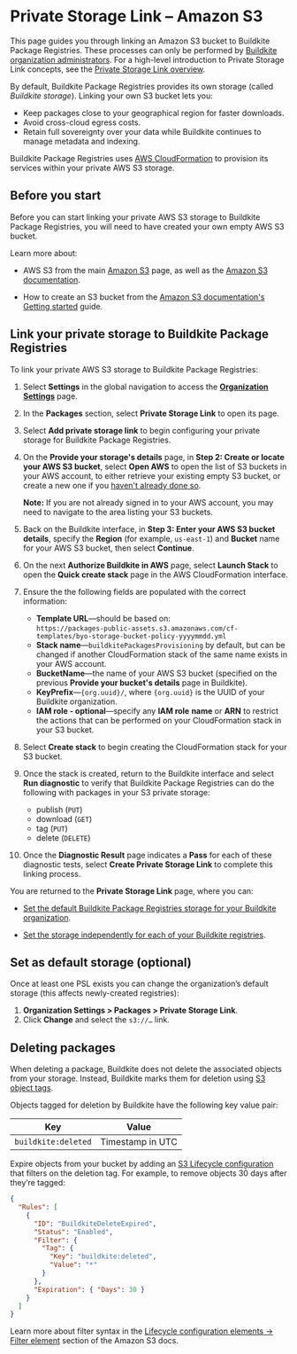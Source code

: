 # Private Storage Link – Amazon S3

This page guides you through linking an Amazon S3 bucket to Buildkite Package Registries. These processes can only be performed by [Buildkite organization administrators](/docs/package-registries/security/permissions#manage-teams-and-permissions-organization-level-permissions). For a high-level introduction to Private Storage Link concepts, see the [Private Storage Link overview](/docs/package-registries/private-storage-link).

By default, Buildkite Package Registries provides its own storage (called *Buildkite storage*). Linking your own S3 bucket lets you:

- Keep packages close to your geographical region for faster downloads.
- Avoid cross-cloud egress costs.
- Retain full sovereignty over your data while Buildkite continues to manage metadata and indexing.

Buildkite Package Registries uses [AWS CloudFormation](https://docs.aws.amazon.com/AWSCloudFormation/latest/UserGuide/Welcome.html) to provision its services within your private AWS S3 storage.

## Before you start

Before you can start linking your private AWS S3 storage to Buildkite Package Registries, you will need to have created your own empty AWS S3 bucket.

Learn more about:

- AWS S3 from the main [Amazon S3](https://aws.amazon.com/s3/) page, as well as the [Amazon S3 documentation](https://docs.aws.amazon.com/s3/).

- How to create an S3 bucket from the [Amazon S3 documentation's Getting started](https://docs.aws.amazon.com/AmazonS3/latest/userguide/GetStartedWithS3.html) guide.

## Link your private storage to Buildkite Package Registries

To link your private AWS S3 storage to Buildkite Package Registries:

1. Select **Settings** in the global navigation to access the [**Organization Settings**](https://buildkite.com/organizations/~/settings) page.

1. In the **Packages** section, select **Private Storage Link** to open its page.

1. Select **Add private storage link** to begin configuring your private storage for Buildkite Package Registries.

1. On the **Provide your storage's details** page, in **Step 2: Create or locate your AWS S3 bucket**, select **Open AWS** to open the list of S3 buckets in your AWS account, to either retrieve your existing empty S3 bucket, or create a new one if you [haven't already done so](#before-you-start).

    **Note:** If you are not already signed in to your AWS account, you may need to navigate to the area listing your S3 buckets.

1. Back on the Buildkite interface, in **Step 3: Enter your AWS S3 bucket details**, specify the **Region** (for example, `us-east-1`) and **Bucket** name for your AWS S3 bucket, then select **Continue**.

1. On the next **Authorize Buildkite in AWS** page, select **Launch Stack** to open the **Quick create stack** page in the AWS CloudFormation interface.

1. Ensure the the following fields are populated with the correct information:
    * **Template URL**—should be based on:<br/>`https://packages-public-assets.s3.amazonaws.com/cf-templates/byo-storage-bucket-policy-yyyymmdd.yml`
    * **Stack name**—`buildkitePackagesProvisioning` by default, but can be changed if another CloudFormation stack of the same name exists in your AWS account.
    * **BucketName**—the name of your AWS S3 bucket (specified on the previous **Provide your bucket's details** page in Buildkite).
    * **KeyPrefix**—`{org.uuid}/`, where `{org.uuid}` is the UUID of your Buildkite organization.
    * **IAM role - optional**—specify any **IAM role** **name** or **ARN** to restrict the actions that can be performed on your CloudFormation stack in your S3 bucket.

1. Select **Create stack** to begin creating the CloudFormation stack for your S3 bucket.

1. Once the stack is created, return to the Buildkite interface and select **Run diagnostic** to verify that Buildkite Package Registries can do the following with packages in your S3 private storage:
    * publish (`PUT`)
    * download (`GET`)
    * tag (`PUT`)
    * delete (`DELETE`)

1. Once the **Diagnostic Result** page indicates a **Pass** for each of these diagnostic tests, select **Create Private Storage Link** to complete this linking process.

You are returned to the **Private Storage Link** page, where you can:

- [Set the default Buildkite Package Registries storage for your Buildkite organization](#set-the-default-buildkite-package-registries-storage).

- [Set the storage independently for each of your Buildkite registries](/docs/package-registries/manage-registries#update-a-source-registry-configure-registry-storage).

## Set as default storage (optional)

Once at least one PSL exists you can change the organization’s default storage (this affects newly-created registries):

1. **Organization Settings > Packages > Private Storage Link**.
1. Click **Change** and select the `s3://…` link.

## Deleting packages

When deleting a package, Buildkite does not delete the associated objects from your storage. Instead, Buildkite marks them for deletion using [S3 object tags](https://docs.aws.amazon.com/AmazonS3/latest/userguide/object-tagging.html).

Objects tagged for deletion by Buildkite have the following key value pair:

| Key                 | Value            |
|---------------------|------------------|
| `buildkite:deleted` | Timestamp in UTC |

Expire objects from your bucket by adding an [S3 Lifecycle configuration](https://docs.aws.amazon.com/AmazonS3/latest/userguide/how-to-set-lifecycle-configuration-intro.html) that filters on the deletion tag. For example, to remove objects 30 days after they’re tagged:

```json
{
  "Rules": [
    {
      "ID": "BuildkiteDeleteExpired",
      "Status": "Enabled",
      "Filter": {
        "Tag": {
          "Key": "buildkite:deleted",
          "Value": "*"
        }
      },
      "Expiration": { "Days": 30 }
    }
  ]
}
```

Learn more about filter syntax in the [Lifecycle configuration elements → Filter element](https://docs.aws.amazon.com/AmazonS3/latest/userguide/intro-lifecycle-rules.html#intro-lifecycle-rules-filter) section of the Amazon S3 docs.

